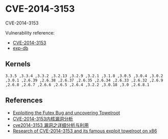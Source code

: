 # CVE-2014-3153

CVE-2014-3153

Vulnerability reference:
 * [CVE-2014-3153](http://cve.mitre.org/cgi-bin/cvename.cgi?name=CVE-2014-3153)  
 * [exp-db](https://www.exploit-db.com/exploits/35370/)  

## Kernels
```
3.3.5 ,3.3.4 ,3.3.2 ,3.2.13 ,3.2.9 ,3.2.1 ,3.1.8 ,3.0.5 ,3.0.4 ,3.0.2 ,3.0.1 ,2.6.39 ,2.6.38 ,2.6.37 ,2.6.35 ,2.6.34 ,2.6.33 ,2.6.32 ,2.6.9 ,2.6.8 ,2.6.7 ,2.6.6 ,2.6.5 ,2.6.4 ,3.2.2 ,3.0.18 ,3.0 ,2.6.8.1
```   
## References
* [Exploiting the Futex Bug and uncovering Towelroot](http://tinyhack.com/2014/07/07/exploiting-the-futex-bug-and-uncovering-towelroot/)
* [CVE-2014-3153内核漏洞分析](http://www.tuicool.com/articles/nm2AZvB)
* [cve2014-3153 漏洞之详细分析与利用](http://blog.topsec.com.cn/ad_lab/cve2014-3153/)
* [Research of CVE-2014-3153 and its famous exploit towelroot on x86](https://github.com/geekben/towelroot)


